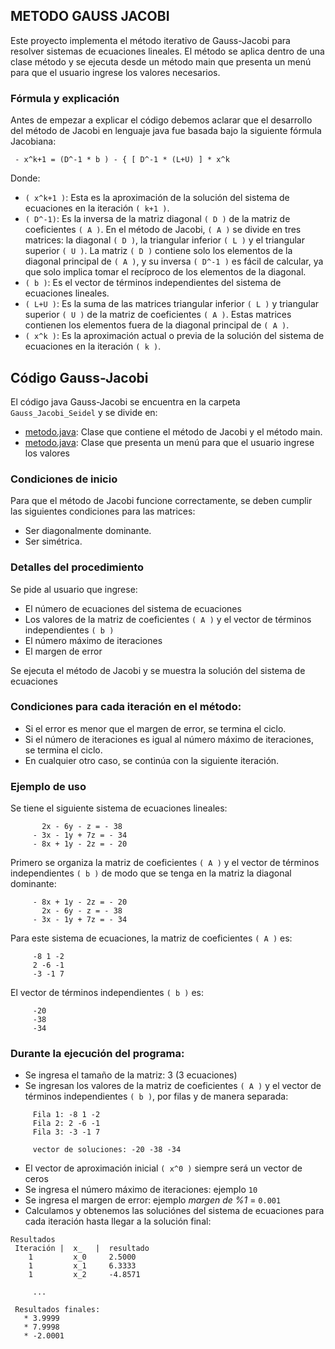 ## METODO GAUSS JACOBI

Este proyecto implementa el método iterativo de Gauss-Jacobi para resolver sistemas de
ecuaciones lineales. El método se aplica dentro de una clase método y se ejecuta desde un
método main que presenta un menú para que el usuario ingrese los valores necesarios.

### Fórmula y explicación 
Antes de empezar a explicar el código debemos aclarar que el desarrollo del método de
Jacobi en lenguaje java fue basada bajo la siguiente fórmula Jacobiana:

     - x^k+1 = (D^-1 * b ) - { [ D^-1 * (L+U) ] * x^k

Donde:

-  `( x^k+1 )`: Esta es la aproximación de la solución del sistema de ecuaciones en la
iteración `( k+1 )`.
- `( D^-1)`: Es la inversa de la matriz diagonal `( D )` de la matriz de coeficientes `( A )`. En
el método de Jacobi, `( A )` se divide en tres matrices: la diagonal `( D )`, la triangular
inferior `( L )` y el triangular superior `( U )`. La matriz `( D )` contiene solo los elementos
de la diagonal principal de `( A )`, y su inversa `( D^-1 )` es fácil de calcular, ya que
solo implica tomar el recíproco de los elementos de la diagonal.
- `( b )`: Es el vector de términos independientes del sistema de ecuaciones lineales.
- `( L+U )`: Es la suma de las matrices triangular inferior `( L )` y triangular superior `( U
)` de la matriz de coeficientes `( A )`. Estas matrices contienen los elementos fuera de la
diagonal principal de `( A )`.
- `( x^k )`: Es la aproximación actual o previa de la solución del sistema de ecuaciones
en la iteración `( k )`.


## Código Gauss-Jacobi

  El código java Gauss-Jacobi se encuentra en la carpeta `Gauss_Jacobi_Seidel` y se divide en:
- [metodo.java](): Clase que contiene el método de Jacobi y el método main.
- [metodo.java](): Clase que presenta un menú para que el usuario ingrese los valores

### Condiciones de inicio
Para que el método de Jacobi funcione correctamente, se deben cumplir las siguientes condiciones para las matrices:
- Ser diagonalmente dominante.
- Ser simétrica.

### Detalles del procedimiento
Se pide al usuario que ingrese:
- El número de ecuaciones del sistema de ecuaciones
- Los valores de la matriz de coeficientes `( A )` y el vector de términos independientes `( b )`
- El número máximo de iteraciones
- El margen de error 

Se ejecuta el método de Jacobi y se muestra la solución del sistema de ecuaciones

### Condiciones para cada iteración en el método:
- Si el error es menor que el margen de error, se termina el ciclo.
- Si el número de iteraciones es igual al número máximo de iteraciones, se termina el ciclo.
- En cualquier otro caso, se continúa con la siguiente iteración.

### Ejemplo de uso
Se tiene el siguiente sistema de ecuaciones lineales:
```     
       2x - 6y - z = - 38
     - 3x - 1y + 7z = - 34
     - 8x + 1y - 2z = - 20
```
Primero se organiza la matriz de coeficientes `( A )` y el vector de términos independientes `( b )`
  de modo que se tenga en la matriz la diagonal dominante:
```     
     - 8x + 1y - 2z = - 20
       2x - 6y - z = - 38
     - 3x - 1y + 7z = - 34
```
Para este sistema de ecuaciones, la matriz de coeficientes `( A )` es:
```     
     -8 1 -2
     2 -6 -1
     -3 -1 7
```
El vector de términos independientes `( b )` es:
```     
     -20
     -38
     -34
```

### Durante la ejecución del programa:
- Se ingresa el tamaño de la matriz: 3 (3 ecuaciones)
- Se ingresan los valores de la matriz de coeficientes `( A )` y el vector de términos independientes `( b )`, por filas y de manera separada:
```     
     Fila 1: -8 1 -2
     Fila 2: 2 -6 -1
     Fila 3: -3 -1 7
```     
```     
     vector de soluciones: -20 -38 -34
```
- El vector de aproximación inicial `( x^0 )` siempre será un vector de ceros
- Se ingresa el número máximo de iteraciones: ejemplo `10`
- Se ingresa el margen de error: ejemplo _margen de %1_ = `0.001`
- Calculamos y obtenemos las soluciónes del sistema de ecuaciones para cada iteración
hasta llegar a la solución final:
```     
Resultados 
 Iteración |  x_   |  resultado
    1         x_0     2.5000     
    1         x_1     6.3333     
    1         x_2     -4.8571
     
     ...
```  

```
 Resultados finales:
   * 3.9999
   * 7.9998
   * -2.0001
```